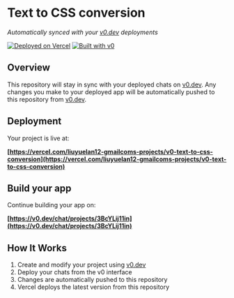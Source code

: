 # Text to CSS conversion

*Automatically synced with your [v0.dev](https://v0.dev) deployments*

[![Deployed on Vercel](https://img.shields.io/badge/Deployed%20on-Vercel-black?style=for-the-badge&logo=vercel)](https://vercel.com/liuyuelan12-gmailcoms-projects/v0-text-to-css-conversion)
[![Built with v0](https://img.shields.io/badge/Built%20with-v0.dev-black?style=for-the-badge)](https://v0.dev/chat/projects/3BcYLij11in)

## Overview

This repository will stay in sync with your deployed chats on [v0.dev](https://v0.dev).
Any changes you make to your deployed app will be automatically pushed to this repository from [v0.dev](https://v0.dev).

## Deployment

Your project is live at:

**[https://vercel.com/liuyuelan12-gmailcoms-projects/v0-text-to-css-conversion](https://vercel.com/liuyuelan12-gmailcoms-projects/v0-text-to-css-conversion)**

## Build your app

Continue building your app on:

**[https://v0.dev/chat/projects/3BcYLij11in](https://v0.dev/chat/projects/3BcYLij11in)**

## How It Works

1. Create and modify your project using [v0.dev](https://v0.dev)
2. Deploy your chats from the v0 interface
3. Changes are automatically pushed to this repository
4. Vercel deploys the latest version from this repository

